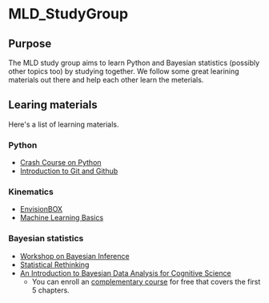 # MLD_StudyGroup

## Purpose
The MLD study group aims to learn Python and Bayesian statistics (possibly other topics too) by studying together. 
We follow some great learining materials out there and help each other learn the meterials.

## Learing materials
Here's a list of learning materials.

### Python
- [Crash Course on Python](https://www.coursera.org/learn/python-crash-course)
- [Introduction to Git and Github](https://www.coursera.org/learn/introduction-git-github?specialization=google-it-automation)

### Kinematics
- [EnvisionBOX](https://envisionbox.org/index.html)
- [Machine Learning Basics](https://github.com/EsamGhaleb/MachineLearningBasics)

### Bayesian statistics
- [Workshop on Bayesian Inference](https://4ccoxau.github.io/PriorsWorkshop/)
- [Statistical Rethinking](https://github.com/rmcelreath/stat_rethinking_2023)
- [An Introduction to Bayesian Data Analysis for Cognitive Science](https://vasishth.github.io/bayescogsci/book/)
  - You can enroll an [complementary course](https://open.hpi.de/courses/bayesian-statistics2023) for free that covers the first 5 chapters.
